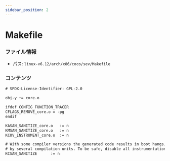 ```yaml
---
sidebar_position: 2
---
```

# Makefile

### ファイル情報

- パス: `linux-v6.12/arch/x86/coco/sev/Makefile`

### コンテンツ

```txt
# SPDX-License-Identifier: GPL-2.0

obj-y += core.o

ifdef CONFIG_FUNCTION_TRACER
CFLAGS_REMOVE_core.o = -pg
endif

KASAN_SANITIZE_core.o	:= n
KMSAN_SANITIZE_core.o	:= n
KCOV_INSTRUMENT_core.o	:= n

# With some compiler versions the generated code results in boot hangs, caused
# by several compilation units. To be safe, disable all instrumentation.
KCSAN_SANITIZE		:= n

```
